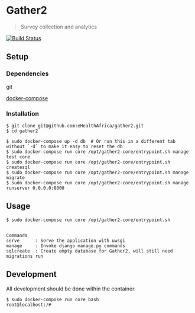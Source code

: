 # Gather2

> Survey collection and analytics

[![Build Status](https://travis-ci.org/eHealthAfrica/gather2.svg?branch=master)](https://travis-ci.org/eHealthAfrica/gather2)

## Setup



### Dependencies

git

[docker-compose](https://docs.docker.com/compose/)


### Installation


```
$ git clone git@github.com:eHealthAfrica/gather2.git
$ cd gather2

$ sudo docker-compose up -d db  # Or run this in a different tab without `-d` to make it easy to reset the db
$ sudo docker-compose run core /opt/gather2-core/entrypoint.sh manage test core
$ sudo docker-compose run core /opt/gather2-core/entrypoint.sh createsql
$ sudo docker-compose run core /opt/gather2-core/entrypoint.sh manage migrate
$ sudo docker-compose run core /opt/gather2-core/entrypoint.sh manage runserver 0.0.0.0:8000
```

## Usage

```
$ sudo docker-compose run core /opt/gather2-core/entrypoint.sh


Commands
serve      : Serve the application with uwsgi
manage     : Invoke django manage.py commands
sqlcreate  : Create empty database for Gather2, will still need migrations run
```

## Development

All development should be done within the container
```
$ sudo docker-compose run core bash
root@localhost:/#
```
